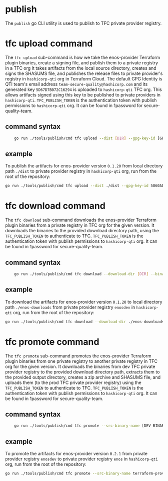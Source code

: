 # publish

The `publish` go CLI utility is used to publish to TFC private provider registry.

# tfc upload command

The `tfc upload` sub-command is how we take the enos-provider Terraform plugin binaries, create a signing file, and publish them to a private registry in a TFC org
It takes artifacts from the local source directory, creates and signs the SHASUMS file, and publishes the release files to private provider's registry in `hashicorp-qti` org in Terraform Cloud. The default GPG Identity is QTI team's email address `team-secure-quality@hashicorp.com` and its generated key `5D67D7B072C16294` is uploaded to `hashicorp-qti` TFC org.  This allows artifacts signed using this key to be published to private providers in `hashicorp-qti`. `TFC_PUBLISH_TOKEN` is the authentication token with publish permissions to `hashicorp-qti` org. It can be found in 1password for secure-quality-team.

## command syntax
```sh
    go run ./tools/publish/cmd tfc upload --dist [DIR] --gpg-key-id [GPG SIGNING KEY] --binary-name [BINARY NAME] --provider-name [PROVIDER] --rename-binary [RENAMED BINARY] --org [TFC ORG NAME] --token [TFC_PUBLISH_TOKEN] [flags]
```

## example
To publish the artifacts for enos-provider version `0.1.20` from local directory path `./dist` to
private provider registry in `hashicorp-qti` org, run from the root of the repository:
```sh
go run ./tools/publish/cmd tfc upload --dist ./dist --gpg-key-id 5860AD9288 --org hashicorp-qti --token $TFC_PUBLISH_TOKEN
```

# tfc download command

The `tfc download` sub-command downloads the enos-provider Terraform plugin binaries from a private registry in TFC org for the given version. It downloads the binaries to the provided download directory path, using the `TFC_PUBLISH_TOKEN` to authenticate to TFC. `TFC_PUBLISH_TOKEN` is the authentication token with publish permissions to `hashicorp-qti` org. It can be found in 1password for secure-quality-team.

## command syntax
```sh
    go run ./tools/publish/cmd tfc download --download-dir [DIR] --binary-name [BINARY NAME] --provider-name [PROVIDER] --provider-version [VERSION] --org [TFC ORG NAME] --token [TFC_PUBLISH_TOKEN] [flags]
```

## example
To download the artifacts for enos-provider version `0.1.20` to local directory path `./enos-downloads` from private provider registry `enosdev` in `hashicorp-qti` org, run from the root of the repository:
```sh
go run ./tools/publish/cmd tfc download --download-dir ./enos-downloads --provider-version 0.1.20 --org hashicorp-qti --token $TFC_PUBLISH_TOKEN
```

# tfc promote command

The `tfc promote` sub-command promotes the enos-provider Terraform plugin binaries from one private registry to another private registry in TFC org for the given version. It downloads the binaries from dev TFC private provider registry to the provided download directory path, extracts them to the provided output directory, creates a zip archive and SHASUMS file, and uploads them (to the prod TFC private provider registry) using the `TFC_PUBLISH_TOKEN` to authenticate to TFC. `TFC_PUBLISH_TOKEN` is the authentication token with publish permissions to `hashicorp-qti` org. It can be found in 1password for secure-quality-team.

## command syntax
```sh
    go run ./tools/publish/cmd tfc promote --src-binary-name [DEV BINARY NAME] --src-provider-name [DEV PROVIDER NAME] --dest-binary-name [PROD BINARY NAME] --dest-provider-name [PROD PROVIDER NAME] --provider-version [VERSION] --org [TFC ORG NAME] --token [TFC_PUBLISH_TOKEN] [flags]
```

## example
To promote the artifacts for enos-provider version `0.2.1` from private provider registry `enosdev` to private provider registry `enos` in `hashicorp-qti` org, run from the root of the repository:
```sh
go run ./tools/publish/cmd tfc promote --src-binary-name terraform-provider-enosdev  --src-provider-name enosdev --dest-binary-name terraform-provider-enos --dest-provider-name enos --provider-version 0.2.1 --token $TFC_PUBLISH_TOKEN
```
